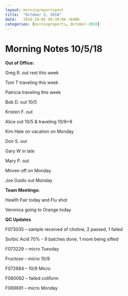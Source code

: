```yaml
---
layout: morningreportspost
title:  "October 5, 2018"
date:   2018-10-05 09:30:00 +0400
categories: [morningreports, October-2018] 
---
```

# Morning Notes 10/5/18

**Out of Office:**

Greg R. out rest this week

Tom T traveling this week

Patricia traveling this week

Bob D. out 10/5

Kristen F. out

Alice out 10/5 & traveling 10/8+9

Kim Hale on vacation on Monday

Don S. out

Gary W in late

Mary P. out

Minren off on Monday

Joe Guido out Monday

**Team Meetings:**

Health Fair today and Flu shot

Veronica going to Orange today

**QC Updates**

F073035 – sample received of choline, 2 passed, 1 failed

Sorbic Acid 70% - 9 batches done, 1 more being sifted

F073229 – micro Tuesday

Fructose – micro 10/9

F072684 – 10/9 Micro

F080062 – failed coliform

F069691 – micro Monday